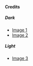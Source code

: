 #### Credits

##### Dark

- [Image 1](https://unsplash.com/photos/_41WmEwi8Ok)
- [Image 2](https://unsplash.com/photos/xl2piFfdzyA)

##### Light

- [Image 3](https://unsplash.com/photos/S3U-vCgnaqI)
